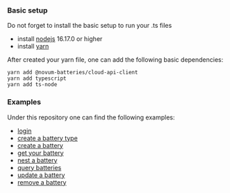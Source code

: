 ### Basic setup

Do not forget to install the basic setup to run your .ts files

- install [nodejs](https://nodejs.org/en/) 16.17.0 or higher
- install [yarn](https://classic.yarnpkg.com/en/docs/install#debian-stable)

After created your yarn file, one can add the following basic dependencies:

```
yarn add @novum-batteries/cloud-api-client
yarn add typescript
yarn add ts-node
```

### Examples

Under this repository one can find the following examples:

- [login](login/readme.md)
- [create a battery type](createBatteryType/readme.md)
- [create a battery](createBattery/readme.md)
- [get your battery](getBatteryById/readme.md)
- [nest a battery](nestBattery/readme.md)
- [query batteries](queryBatteries/readme.md)
- [update a battery](updateBattery/readme.md)
- [remove a battery](removeBatteryById/readme.md)

